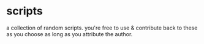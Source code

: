 # scripts
a collection of random scripts. you're free to use &amp; contribute back to these as you choose as long as you attribute the author.

